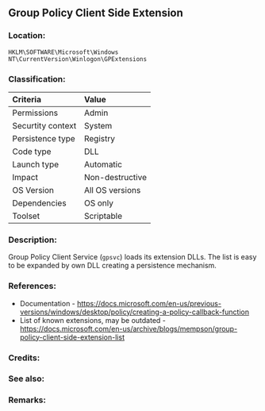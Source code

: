 ## Group Policy Client Side Extension
<!-- separate sections by two empty lines -->
<!-- do not remove empty sections  -->

### Location: <!-- where to find it -->
`HKLM\SOFTWARE\Microsoft\Windows NT\CurrentVersion\Winlogon\GPExtensions`


### Classification: <!-- see "how it works" document. Empty lime must go next. -->

|Criteria|Value|
|:---|:---|
|Permissions|Admin|
|Securtity context| System |
|Persistence type| Registry |
|Code type|DLL|
|Launch type|Automatic|
|Impact|Non-destructive|
|OS Version|All OS versions|
|Dependencies|OS only|
|Toolset|Scriptable|


### Description:<!-- add two EOLs or two spaces at the end of line to create a line break -->
Group Policy Client Service (`gpsvc`) loads its extension DLLs. The list is easy to be expanded by own DLL creating a persistence mechanism.


### References: <!-- use <...> or [abc](https://...) syntax. Prepend with "- " when more than one -->
- Documentation - <https://docs.microsoft.com/en-us/previous-versions/windows/desktop/policy/creating-a-policy-callback-function>
- List of known extensions, may be outdated - <https://docs.microsoft.com/en-us/archive/blogs/mempson/group-policy-client-side-extension-list>

### Credits: <!-- use [abc](https://...) syntax. Prepend with "- " when more than one. -->


### See also: <!-- if refering to the same repo, use [Name](file.html) syntax. Yes, it's .html, to make it work in github pages -->


### Remarks: <!-- see the usage in the "classification" section. Use only 1:1 references i.e. not refering to the same footnote from two different places -->
